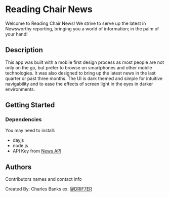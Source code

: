 # Reading Chair News

Welcome to Reading Chair News! We strive to serve up the latest in Newsworthy reporting, bringing you a world of information; in the palm of your hand!

## Description

This app was built with a mobile first design process as most people are not only on the go, but prefer to browse on smartphones and other mobile technologies. It was also designed to bring up the latest news in the last quarter or past three months. The UI is dark themed and simple for intuitive navigability and to ease the effects of screen light in the eyes in darker environments.

## Getting Started

### Dependencies

You may need to install:
* dayjs
* node.js
* API Key from [News API](https://newsapi.org/)

## Authors

Contributors names and contact info

Created By: Charles Banks
ex. [@DRIF7ER](https://github.com/DRIF7ER)

